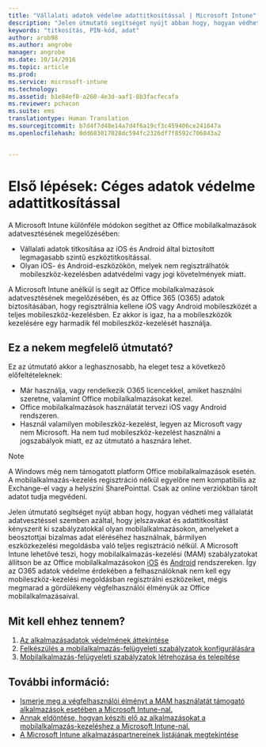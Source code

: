 ```yaml
---
title: "Vállalati adatok védelme adattitkosítással | Microsoft Intune"
description: "Jelen útmutató segítséget nyújt abban hogy, hogyan védheti meg vállalatát adatvesztéssel szemben azáltal, hogy jelszót és adattitkosítást kényszerít ki egy szabályzattal a mobilalkalmazásokon."
keywords: "titkosítás, PIN-kód, adat"
author: arob98
ms.author: angrobe
manager: angrobe
ms.date: 10/14/2016
ms.topic: article
ms.prod: 
ms.service: microsoft-intune
ms.technology: 
ms.assetid: b1e84ef8-a260-4e3d-aaf1-8b3facfecafa
ms.reviewer: pchacon
ms.suite: ems
translationtype: Human Translation
ms.sourcegitcommit: b7d4f7d48e14a7d4f6a19cf3c459406ce241647a
ms.openlocfilehash: 0dd683017028dc594fc2326df7f8592c706843a2


---
```


# Első lépések: Céges adatok védelme adattitkosítással
A Microsoft Intune különféle módokon segíthet az Office mobilalkalmazások adatvesztésének megelőzésében:
- Vállalati adatok titkosítása az iOS és Android által biztosított legmagasabb szintű eszköztitkosítással.
- Olyan iOS- és Android-eszközökön, melyek nem regisztrálhatók mobileszköz-kezelésben adatvédelmi vagy jogi követelmények miatt.

A Microsoft Intune anélkül is segít az Office mobilalkalmazások adatvesztésének megelőzésében, és az Office 365 (O365) adatok biztosításában, hogy regisztrálnia kellene iOS vagy Android mobileszközét a teljes mobileszköz-kezelésben. Ez akkor is igaz, ha a mobileszközök kezelésére egy harmadik fél mobileszköz-kezelését használja. 

## Ez a nekem megfelelő útmutató?
Ez az útmutató akkor a leghasznosabb, ha eleget tesz a következő előfeltételeknek:
- Már használja, vagy rendelkezik O365 licencekkel, amiket használni szeretne, valamint Office mobilalkalmazásokat kezel.
- Office mobilalkalmazások használatát tervezi iOS vagy Android rendszeren. 
- Használ valamilyen mobileszköz-kezelést, legyen az Microsoft vagy nem Microsoft. Ha nem tud mobileszköz-kezelést használni a jogszabályok miatt, ez az útmutató a hasznára lehet. 

> [!NOTE] 
> A Windows még nem támogatott platform Office mobilalkalmazások esetén. A mobilalkalmazás-kezelés regisztráció nélkül egyelőre nem kompatibilis az Exchange-el vagy a helyszíni SharePointtal. Csak az online verziókban tárolt adatot tudja megvédeni.

Jelen útmutató segítséget nyújt abban hogy, hogyan védheti meg vállalatát adatvesztéssel szemben azáltal, hogy jelszavakat és adattitkosítást kényszerít ki szabályzatokkal olyan mobilalkalmazásokon, amelyeket a beosztottjai bizalmas adat eléréséhez használnak, bármilyen eszközkezelési megoldásba való teljes regisztráció nélkül. A Microsoft Intune lehetővé teszi, hogy mobilalkalmazás-kezelési (MAM) szabályzatokat állítson be az Office mobilalkalmazásokon [iOS](https://products.office.com/en-us/mobile/office-mobile-apps-for-ios) és [Android](https://products.office.com/en-us/mobile/office-mobile-apps-for-android) rendszereken. Így az O365 adatok védelme érdekében a felhasználóknak nem kell egy mobileszköz-kezelési megoldásban regisztrálni eszközeiket, mégis megmarad a gördülékeny végfelhasználói élményük az Office mobilalkalmazásaival. 

## Mit kell ehhez tennem?
1.  [Az alkalmazásadatok védelmének áttekintése](/intune/deploy-use/protect-app-data-using-mobile-app-management-policies-with-microsoft-intune) 
2.  [Felkészülés a mobilalkalmazás-felügyeleti szabályzatok konfigurálására](/intune/deploy-use/get-ready-to-configure-mobile-app-management-policies-with-microsoft-intune) 
3.  [Mobilalkalmazás-felügyeleti szabályzatok létrehozása és telepítése](/intune/deploy-use/create-and-deploy-mobile-app-management-policies-with-microsoft-intune) 

## További információ:
- [Ismerje meg a végfelhasználói élményt a MAM használatát támogató alkalmazások esetében a Microsoft Intune-nal.](/intune/deploy-use/end-user-experience-for-mam-enabled-apps-with-microsoft-intune)
- [Annak eldöntése, hogyan készíti elő az alkalmazásokat a mobilalkalmazás-kezeléshez a Microsoft Intune-nal.](/intune/deploy-use/decide-how-to-prepare-apps-for-mobile-application-management-with-microsoft-intune)
- [A Microsoft Intune alkalmazáspartnereinek listájának megtekintése](https://www.microsoft.com/en-us/cloud-platform/microsoft-intune-partners)



<!--HONumber=Oct16_HO3-->


